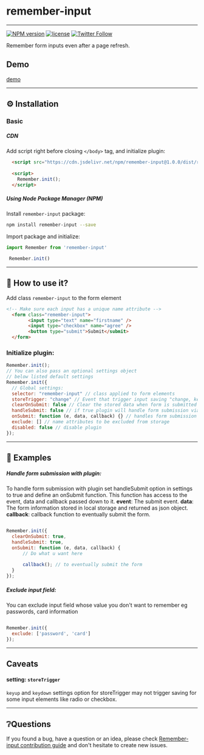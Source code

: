 # remember-input
___
[![NPM version](https://img.shields.io/npm/v/remember-input.svg)](https://www.npmjs.com/package/remember-input) [![license](https://img.shields.io/npm/l/remember-input.svg?style=flat-square)](https://github.com/majirieyowel/remember-input/blob/master/LICENSE)
[![Twitter Follow](https://img.shields.io/twitter/follow/ajebogang.svg?style=social)](https://twitter.com/ajebogang)

Remember form inputs even after a page refresh.

## Demo
[demo](https://majirieyowel.github.io/remember-input/demo/)
___
## ⚙ Installation

### Basic
##### CDN
Add script right before closing `</body>` tag, and initialize plugin:
```html
  <script src="https://cdn.jsdelivr.net/npm/remember-input@1.0.0/dist/remember-input.min.js"></script>
  
  <script>
    Remember.init();
  </script>
```
##### Using Node Package Manager (NPM)
Install `remember-input` package:
```bash
npm install remember-input --save
```
Import package and initialize:
```javascript
import Remember from 'remember-input'

 Remember.init()
```
___

## 🤔 How to use it?

Add class `remember-input` to the form element
```html
<!-- Make sure each input has a unique name attribute -->
  <form class="remember-input">
        <input type="text" name="firstname" />
        <input type="checkbox" name="agree" />
        <button type="submit">Submit</submit>
  </form>
```

### Initialize plugin:
```js
Remember.init();
// You can also pass an optional settings object
// below listed default settings
Remember.init({
  // Global settings:
  selector: "remember-input" // class applied to form elements
  storeTrigger: "change" // Event that trigger input saving "change, keyup, keydown"
  clearOnSubmit: false // Clear the stored data when form is submitted
  handleSubmit: false // if true plugin will handle form submission via the onsubmit function
  onSubmit: function (e, data, callback) {} // handles form submission
  exclude: [] // name attributes to be excluded from storage
  disabled: false // disable plugin
});
```
___
## 🌟 Examples
##### Handle form submission with plugin:
To handle form submission with plugin set handleSubmit option in settings to true and define an onSubmit function. This function has access to the event, data and callback passed down to it.
__event__: The submit event.
__data__: The form information stored in local storage and returned as json object.
__callback__: callback function to eventually submit the form.
```js

Remember.init({
  clearOnSubmit: true,
  handleSubmit: true,
  onSubmit: function (e, data, callback) {
      // Do what u want here
      
      callback(); // to eventually submit the form
  }
});
```

##### Exclude input field:
You can exclude input field whose value you don't want to remember eg passwords, card information
```js

Remember.init({
  exclude: ['password', 'card']
});
```
___

## Caveats
#### setting: `storeTrigger`
`keyup` and `keydown` settings option for storeTrigger may not trigger saving for some input elements like radio or checkbox.

___

## ❔Questions

If you found a bug, have a question or an idea, please check [Remember-input contribution guide](CONTRIBUTING.md) and don't hesitate to create new issues.